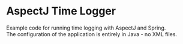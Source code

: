 AspectJ Time Logger
=====

Example code for running time logging with AspectJ and Spring.  
The configuration of the application is entirely in Java - no XML files.
